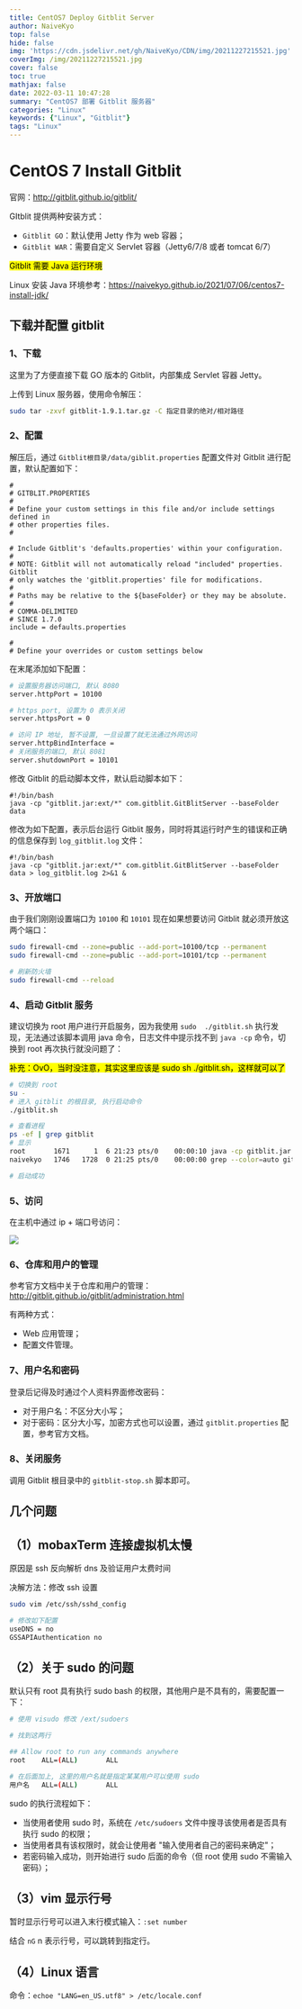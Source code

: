 ```yaml
---
title: CentOS7 Deploy Gitblit Server
author: NaiveKyo
top: false
hide: false
img: 'https://cdn.jsdelivr.net/gh/NaiveKyo/CDN/img/20211227215521.jpg'
coverImg: /img/20211227215521.jpg
cover: false
toc: true
mathjax: false
date: 2022-03-11 10:47:28
summary: "CentOS7 部署 Gitblit 服务器"
categories: "Linux"
keywords: {"Linux", "Gitblit"}
tags: "Linux"
---
```


# CentOS 7 Install Gitblit

官网：http://gitblit.github.io/gitblit/

GItblit 提供两种安装方式：

- `Gitblit GO`：默认使用 Jetty 作为 web 容器；
- `Gitblit WAR`：需要自定义 Servlet 容器（Jetty6/7/8 或者 tomcat 6/7）

<mark>Gitblit 需要 Java 运行环境</mark>

Linux 安装 Java 环境参考：https://naivekyo.github.io/2021/07/06/centos7-install-jdk/



## 下载并配置 gitblit

### 1、下载

这里为了方便直接下载 GO 版本的 Gitblit，内部集成 Servlet 容器 Jetty。

上传到 Linux 服务器，使用命令解压：

```bash
sudo tar -zxvf gitblit-1.9.1.tar.gz -C 指定目录的绝对/相对路径
```



### 2、配置

解压后，通过 `Gitblit根目录/data/giblit.properties` 配置文件对 Gitblit 进行配置，默认配置如下：

```properties
#
# GITBLIT.PROPERTIES
#
# Define your custom settings in this file and/or include settings defined in
# other properties files.
#

# Include Gitblit's 'defaults.properties' within your configuration.
#
# NOTE: Gitblit will not automatically reload "included" properties.  Gitblit
# only watches the 'gitblit.properties' file for modifications.
#
# Paths may be relative to the ${baseFolder} or they may be absolute.
#
# COMMA-DELIMITED
# SINCE 1.7.0
include = defaults.properties

#
# Define your overrides or custom settings below
```

在末尾添加如下配置：

```bash
# 设置服务器访问端口, 默认 8080
server.httpPort = 10100

# https port, 设置为 0 表示关闭
server.httpsPort = 0

# 访问 IP 地址, 暂不设置, 一旦设置了就无法通过外网访问
server.httpBindInterface =
# 关闭服务的端口, 默认 8081
server.shutdownPort = 10101
```

修改 Gitblit 的启动脚本文件，默认启动脚本如下：

```shell
#!/bin/bash
java -cp "gitblit.jar:ext/*" com.gitblit.GitBlitServer --baseFolder data
```

修改为如下配置，表示后台运行 Gitblit 服务，同时将其运行时产生的错误和正确的信息保存到 `log_gitblit.log` 文件：

```shell
#!/bin/bash
java -cp "gitblit.jar:ext/*" com.gitblit.GitBlitServer --baseFolder data > log_gitblit.log 2>&1 &
```



### 3、开放端口

由于我们刚刚设置端口为 `10100` 和 `10101` 现在如果想要访问 Gitblit 就必须开放这两个端口：

```bash
sudo firewall-cmd --zone=public --add-port=10100/tcp --permanent
sudo firewall-cmd --zone=public --add-port=10101/tcp --permanent

# 刷新防火墙
sudo firewall-cmd --reload
```



### 4、启动 Gitblit 服务

建议切换为 root 用户进行开启服务，因为我使用 `sudo  ./gitblit.sh` 执行发现，无法通过该脚本调用 java 命令，日志文件中提示找不到 `java -cp` 命令，切换到 root 再次执行就没问题了：

<mark>补充：OvO，当时没注意，其实这里应该是 sudo sh ./gitblit.sh，这样就可以了</mark>

```bash
# 切换到 root
su -
# 进入 gitblit 的根目录, 执行启动命令
./gitblit.sh

# 查看进程
ps -ef | grep gitblit
# 显示
root       1671      1  6 21:23 pts/0    00:00:10 java -cp gitblit.jar:ext/* com.gitblit.GitBlitServer --baseFolder data
naivekyo   1746   1728  0 21:25 pts/0    00:00:00 grep --color=auto gitblit

# 启动成功
```



### 5、访问

在主机中通过 ip + 端口号访问：

![](https://cdn.jsdelivr.net/gh/NaiveKyo/CDN/img/20220311102954.png)



### 6、仓库和用户的管理

参考官方文档中关于仓库和用户的管理： http://gitblit.github.io/gitblit/administration.html

有两种方式：

- Web 应用管理；
- 配置文件管理。



### 7、用户名和密码

登录后记得及时通过个人资料界面修改密码：

- 对于用户名：不区分大小写；
- 对于密码：区分大小写，加密方式也可以设置，通过 `gitblit.properties` 配置，参考官方文档。



### 8、关闭服务

调用 Gitblit 根目录中的 `gitblit-stop.sh` 脚本即可。



## 几个问题

## （1）mobaxTerm 连接虚拟机太慢

原因是 ssh 反向解析 dns 及验证用户太费时间

决解方法：修改 ssh 设置

```bash
sudo vim /etc/ssh/sshd_config

# 修改如下配置
useDNS = no
GSSAPIAuthentication no
```



## （2）关于 sudo 的问题

默认只有 root 具有执行 sudo bash 的权限，其他用户是不具有的，需要配置一下：

```bash
# 使用 visudo 修改 /ext/sudoers

# 找到这两行

## Allow root to run any commands anywhere
root    ALL=(ALL)       ALL

# 在后面加上, 这里的用户名就是指定某某用户可以使用 sudo
用户名   ALL=(ALL)	      ALL
```

sudo 的执行流程如下：

- 当使用者使用 sudo 时，系统在 `/etc/sudoers` 文件中搜寻该使用者是否具有执行 sudo 的权限；
- 当使用者具有该权限时，就会让使用者 "输入使用者自己的密码来确定"；
- 若密码输入成功，则开始进行 sudo 后面的命令（但 root 使用 sudo 不需输入密码）；



## （3）vim 显示行号

暂时显示行号可以进入末行模式输入：`:set number`

结合 `nG` n 表示行号，可以跳转到指定行。



## （4）Linux 语言

命令：`echoe "LANG=en_US.utf8" > /etc/locale.conf`

